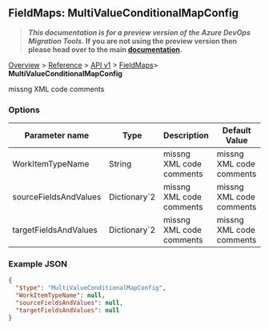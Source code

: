 ## FieldMaps: MultiValueConditionalMapConfig

>**_This documentation is for a preview version of the Azure DevOps Migration Tools._ If you are not using the preview version then please head over to the main [documentation](https://nkdagility.github.io/azure-devops-migration-tools).**

[Overview](../././index.md) > [Reference](.././index.md) > [API v1](../index.md) > [FieldMaps](./index.md)> **MultiValueConditionalMapConfig**

missng XML code comments

### Options

| Parameter name         | Type    | Description                              | Default Value                            |
|------------------------|---------|------------------------------------------|------------------------------------------|
| WorkItemTypeName | String | missng XML code comments | missng XML code comments |
| sourceFieldsAndValues | Dictionary`2 | missng XML code comments | missng XML code comments |
| targetFieldsAndValues | Dictionary`2 | missng XML code comments | missng XML code comments |


### Example JSON

```JSON
{
  "$type": "MultiValueConditionalMapConfig",
  "WorkItemTypeName": null,
  "sourceFieldsAndValues": null,
  "targetFieldsAndValues": null
}
```